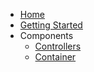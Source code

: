 * [Home](/)
* [Getting Started](getting-started)
* Components
	* [Controllers](/edde/controllers)
	* [Container](/edde/container)
